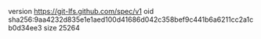 version https://git-lfs.github.com/spec/v1
oid sha256:9aa4232d835e1e1aed100d41686d042c358bef9c441b6a6211cc2a1cb0d34ee3
size 25264
